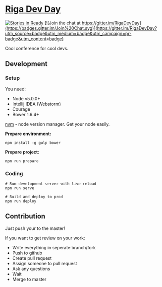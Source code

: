 [Riga Dev Day](http://rigadevday.lv/)
====================================
[![Stories in Ready](https://badge.waffle.io/RigaDevDay/RigaDevDay.github.io.png?label=ready&title=Ready)](https://waffle.io/RigaDevDay/RigaDevDay.github.io)
[![Join the chat at https://gitter.im/RigaDevDay](https://badges.gitter.im/Join%20Chat.svg)](https://gitter.im/RigaDevDay?utm_source=badge&utm_medium=badge&utm_campaign=pr-badge&utm_content=badge)

Cool conference for cool devs.

## Development

### Setup

You need:

* Node v5.0.0+
* Intellij IDEA (Webstorm)
* Courage
* Bower 1.6.4+

[nvm](https://github.com/creationix/nvm) - node version manager.
Get your node easily.

**Prepare environment:**

```shell
npm install -g gulp bower
```

**Prepare project:**

```
npm run prepare
```

### Coding

```
# Run development server with live reload
npm run serve

# Build and deploy to prod
npm run deploy
```

## Contribution

Just push your to the master!

If you want to get review on your work:

* Write everything in seperate branch/fork
* Push to github
* Create pull request
* Assign someone to pull request
* Ask any questions
* Wait
* Merge to master

